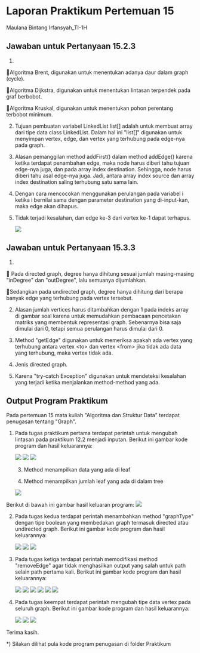 # Laporan Praktikum Pertemuan 15
Maulana Bintang Irfansyah_TI-1H
## Jawaban untuk Pertanyaan 15.2.3

1. 
📌Algoritma Brent, digunakan untuk menentukan    adanya daur dalam graph (cycle).

📌Algoritma Dijkstra, digunakan untuk menentukan lintasan terpendek pada graf berbobot.

📌Algoritma Kruskal, digunakan untuk menentukan pohon perentang terbobot minimum.

2. Tujuan pembuatan variabel LinkedList list[] adalah untuk membuat array dari tipe data class LinkedList. Dalam hal ini "list[]" digunakan untuk menyimpan vertex, edge, dan vertex yang terhubung pada edge-nya pada graph.

3. Alasan pemanggilan method addFirst() dalam method addEdge() karena ketika terdapat penambahan edge, maka node harus diberi tahu tujuan edge-nya juga, dan pada array index destination. Sehingga, node harus diberi tahu asal edge-nya juga. Jadi, antara array index source dan array index destination saling terhubung satu sama lain.

4. Dengan cara mencocokan menggunakan perulangan pada variabel i ketika i bernilai sama dengan parameter destination yang di-input-kan, maka edge akan dihapus.

5. Tidak terjadi kesalahan, dan edge ke-3 dari vertex ke-1 dapat terhapus.
    
    <img src="jawaban5.JPG">

## Jawaban untuk Pertanyaan 15.3.3

1. 
📌 Pada directed graph, degree hanya dihitung sesuai jumlah masing-masing "inDegree" dan "outDegree", lalu semuanya dijumlahkan.

📌Sedangkan pada undirected graph, degree hanya dihitung dari berapa banyak edge yang terhubung pada vertex tersebut.

2. Alasan jumlah vertices harus ditambahkan dengan 1 pada indeks array di gambar soal karena untuk memudahkan pembacaan pencetakan matriks yang membentuk representasi graph. Sebenarnya bisa saja dimulai dari 0, tetapi semua perulangan harus dimulai dari 0.

3. Method "getEdge" digunakan untuk memeriksa apakah ada vertex yang terhubung antara vertex <to\> dan vertex <from\> jika tidak ada data yang terhubung, maka vertex tidak ada.

4. Jenis directed graph.

5. Karena "try-catch Exception" digunakan untuk mendeteksi kesalahan yang terjadi ketika menjalankan method-method yang ada.

## Output Program Praktikum
Pada pertemuan 15 mata kuliah "Algoritma dan Struktur Data" terdapat penugasan tentang "Graph".

1. Pada tugas praktikum pertama terdapat perintah untuk mengubah lintasan pada praktikum 12.2 menjadi inputan. Berikut ini gambar kode program dan hasil keluarannya:
 
    <img src="1.JPG">

    <img src="1.1.JPG">

    <img src="1.2.JPG">


    3) Method menampilkan data yang ada di leaf

    4) Method menampilkan jumlah leaf yang ada di dalam tree
    <img src="44.JPG">


 Berikut di bawah ini gambar hasil keluaran program:
    <img src="tugas1.JPG">

2. Pada tugas kedua terdapat perintah menambahkan method "graphType" dengan tipe boolean yang membedakan graph termasuk directed atau undirected graph. Berikut ini gambar kode program dan hasil keluarannya:

    <img src="2.JPG">

    <img src="2.1.JPG">

    <img src="2.2.JPG">

 3. Pada tugas ketiga terdapat perintah memodifikasi method "removeEdge" agar tidak menghasilkan output yang salah untuk path selain path pertama kali. Berikut ini gambar kode program dan hasil keluarannya:

    <img src="3.JPG">

    <img src="3.1.JPG">

    <img src="3.2.JPG">

    <img src="3.3.JPG">

    <img src="3.4.JPG">

    <img src="3.5.JPG">

4. Pada tugas keempat terdapat perintah mengubah tipe data vertex pada seluruh graph. Berikut ini gambar kode program dan hasil keluarannya:

    <img src="4.3.JPG">

    <img src="4.2.JPG">

    <img src="4.1.JPG">

Terima kasih.
    
 *) Silakan dilihat pula kode program penugasan di folder Praktikum
